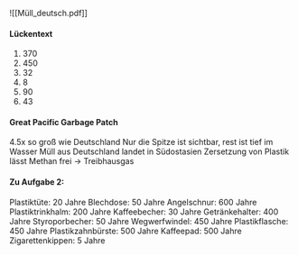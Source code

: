 ![[Müll_deutsch.pdf]]
#### Lückentext
1. 370
2. 450 
3. 32
4. 8
5. 90
6. 43
#### Great Pacific Garbage Patch
4.5x so groß wie Deutschland
Nur die Spitze ist sichtbar, rest ist tief im Wasser
Müll aus Deutschland landet in Südostasien
Zersetzung von Plastik lässt Methan frei -> Treibhausgas












#### Zu Aufgabe 2:
Plastiktüte: 20 Jahre
Blechdose: 50 Jahre
Angelschnur: 600 Jahre
Plastiktrinkhalm: 200 Jahre
Kaffeebecher: 30 Jahre
Getränkehalter: 400 Jahre
Styroporbecher: 50 Jahre
Wegwerfwindel: 450 Jahre
Plastikflasche: 450 Jahre
Plastikzahnbürste: 500 Jahre
Kaffeepad: 500 Jahre
Zigarettenkippen: 5 Jahre


